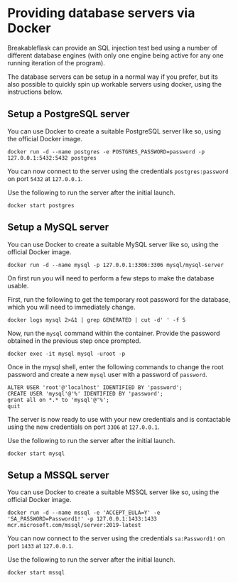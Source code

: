 # Providing database servers via Docker

Breakableflask can provide an SQL injection test bed using a number of different database engines (with only one engine being active for any one running iteration of the program).

The database servers can be setup in a normal way if you prefer, but its also possible to quickly spin up workable servers using docker, using the instructions below.

## Setup a PostgreSQL server

You can use Docker to create a suitable PostgreSQL server like so, using the official Docker image.

    docker run -d --name postgres -e POSTGRES_PASSWORD=password -p 127.0.0.1:5432:5432 postgres

You can now connect to the server using the credentials `postgres:password` on port `5432` at `127.0.0.1`.

Use the following to run the server after the initial launch. 

    docker start postgres


## Setup a MySQL server

You can use Docker to create a suitable MySQL server like so, using the official Docker image.

    docker run -d --name mysql -p 127.0.0.1:3306:3306 mysql/mysql-server

On first run you will need to perform a few steps to make the database usable.

First, run the following to get the temporary root password for the database, which you will need to immediately change.

    docker logs mysql 2>&1 | grep GENERATED | cut -d' ' -f 5

Now, run the `mysql` command within the container. Provide the password obtained in the previous step once prompted. 

    docker exec -it mysql mysql -uroot -p

Once in the mysql shell, enter the following commands to change the root password and create a new `mysql` user with a password of `password`.

    ALTER USER 'root'@'localhost' IDENTIFIED BY 'password';
    CREATE USER 'mysql'@'%' IDENTIFIED BY 'password';
    grant all on *.* to 'mysql'@'%';
    quit

The server is now ready to use with your new credentials and is contactable using the new credentials on port `3306` at `127.0.0.1`.

Use the following to run the server after the initial launch. 

    docker start mysql


## Setup a MSSQL server

You can use Docker to create a suitable MSSQL server like so, using the official Docker image.

    docker run -d --name mssql -e 'ACCEPT_EULA=Y' -e 'SA_PASSWORD=Password1!' -p 127.0.0.1:1433:1433 mcr.microsoft.com/mssql/server:2019-latest

You can now connect to the server using the credentials `sa:Password1!` on port `1433` at `127.0.0.1`.

Use the following to run the server after the initial launch. 

    docker start mssql
